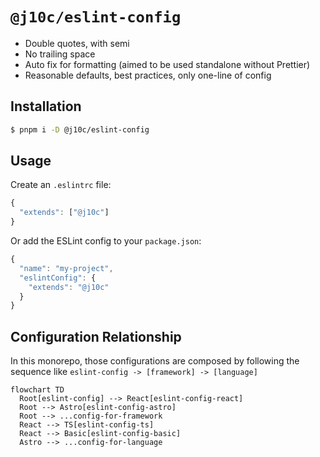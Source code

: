 # `@j10c/eslint-config`

- Double quotes, with semi
- No trailing space
- Auto fix for formatting (aimed to be used standalone without Prettier)
- Reasonable defaults, best practices, only one-line of config

## Installation

```sh
$ pnpm i -D @j10c/eslint-config
```

## Usage

Create an `.eslintrc` file:

```js
{
  "extends": ["@j10c"]
}
```

Or add the ESLint config to your `package.json`:

```js
{
  "name": "my-project",
  "eslintConfig": {
    "extends": "@j10c"
  }
}
```

## Configuration Relationship

In this monorepo, those configurations are composed by following the sequence like `eslint-config -> [framework] -> [language]`

```mermaid
flowchart TD
  Root[eslint-config] --> React[eslint-config-react]
  Root --> Astro[eslint-config-astro]
  Root --> ...config-for-framework
  React --> TS[eslint-config-ts]
  React --> Basic[eslint-config-basic]
  Astro --> ...config-for-language
```
